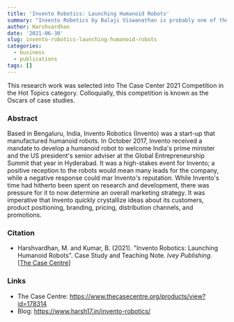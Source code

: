 ```yaml
---
title: 'Invento Robotics: Launching Humanoid Robots'
summary: "Invento Robotics by Balaji Viswanathan is probably one of the most famous start-ups in the Indian robotics space. Their flagship robot Mitra was used at a high profile Global Entrepreneurship Summit in October 2017. This marketing case study is on designing their marketing plan. This research work was selected into The Case Center 2021 Competition in the Hot Topics category. Colloquially, this competition is known as the Oscars of case studies."
author: Harshvardhan
date: '2021-06-30'
slug: invento-robotics-launching-humanoid-robots
categories:
  - business
  - publications
tags: []
---
```


This research work was selected into The Case Center 2021 Competition in the Hot Topics category. Colloquially, this competition is known as the Oscars of case studies.

### Abstract

Based in Bengaluru, India, Invento Robotics (Invento) was a start-up that manufactured humanoid robots. In October 2017, Invento received a mandate to develop a humanoid robot to welcome India's prime minister and the US president's senior adviser at the Global Entrepreneurship Summit that year in Hyderabad. It was a high-stakes event for Invento; a positive reception to the robots would mean many leads for the company, while a negative response could mar Invento's reputation. While Invento's time had hitherto been spent on research and development, there was pressure for it to now determine an overall marketing strategy. It was imperative that Invento quickly crystallize ideas about its customers, product positioning, branding, pricing, distribution channels, and promotions.

### Citation

-   Harshvardhan, M. and Kumar, B. (2021). "Invento Robotics: Launching Humanoid Robots". Case Study and Teaching Note. *Ivey Publishing.* \[[The Case Centre](https://www.thecasecentre.org/products/view?id=178314)\]

### Links

-   The Case Centre: <https://www.thecasecentre.org/products/view?id=178314>
-   Blog: <https://www.harsh17.in/invento-robotics/>
